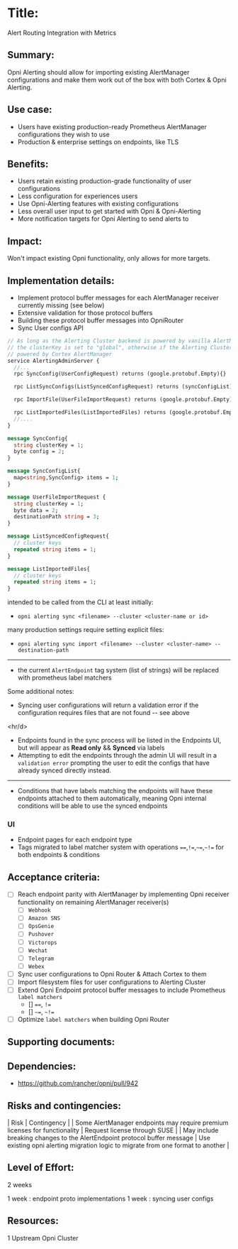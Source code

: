 # Title:

Alert Routing Integration with Metrics

## Summary:

Opni Alerting should allow for importing existing AlertManager configurations and make them work out of the box with both Cortex & Opni Alerting.

## Use case:

- Users have existing production-ready Prometheus AlertManager configurations they wish to use
- Production & enterprise settings on endpoints, like TLS

## Benefits:

- Users retain existing production-grade functionality of user configurations
- Less configuration for experiences users
- Use Opni-Alerting features with existing configurations
- Less overall user input to get started with Opni & Opni-Alerting
- More notification targets for Opni Alerting to send alerts to

## Impact:

Won't impact existing Opni functionality, only allows for more targets.

## Implementation details:

- Implement protocol buffer messages for each AlertManager receiver currently missing (see below)
- Extensive validation for those protocol buffers
- Building these protocol buffer messages into OpniRouter
- Sync User configs API

```proto
// As long as the Alerting Cluster backend is powered by vanilla AlertManager
// the clusterKey is set to "global", otherwise if the Alerting Cluster is
// powered by Cortex AlertManager
service AlertingAdminServer {
  //...
  rpc SyncConfig(UserConfigRequest) returns (google.protobuf.Empty){}

  rpc ListSyncConfigs(ListSyncedConfigRequest) returns (syncConfigList){}

  rpc ImportFile(UserFileImportRequest) returns (google.protobuf.Empty) {}

  rpc ListImportedFiles(ListImportedFiles) returns (google.protobuf.Empty) {}
  //....
}

message SyncConfig{
  string clusterKey = 1;
  byte config = 2;
}

message SyncConfigList{
  map<string,SyncConfig> items = 1;
}

message UserFileImportRequest {
  string clusterKey = 1;
  byte data = 2;
  destinationPath string = 3;
}

message ListSyncedConfigRequest{
  // cluster keys
  repeated string items = 1;
}

message ListImportedFiles{
  // cluster keys
  repeated string items = 1;
}
```

intended to be called from the CLI at least initially:

- `opni alerting sync <filename> --cluster <cluster-name or id>`

many production settings require setting explicit files:

- `opni alerting sync import <filename> --cluster <cluster-name> --destination-path`

<hr/>

- the current `AlertEndpoint` tag system (list of strings) will be replaced with prometheus label matchers

Some additional notes:

- Syncing user configurations will return a validation error if the configuration requires files that are not found -- see above

<hr/d>

- Endpoints found in the sync process will be listed in the Endpoints UI, but will appear as **Read only** && **Synced** via labels
- Attempting to edit the endpoints through the admin UI will result in a `validation error` prompting the user to edit the configs that have already synced directly instead.

<hr/>

- Conditions that have labels matching the endpoints will have these endpoints attached to them automatically, meaning Opni internal conditions will be able to use the synced endpoints

### UI

- Endpoint pages for each endpoint type
- Tags migrated to label matcher system with operations `==`,`!=`,`~=`,`~!=` for both endpoints & conditions

## Acceptance criteria:

- [ ] Reach endpoint parity with AlertManager by implementing Opni receiver functionality on remaining AlertManager receiver(s)
  - [ ] `Webhook`
  - [ ] `Amazon SNS`
  - [ ] `OpsGenie`
  - [ ] `Pushover`
  - [ ] `Victorops`
  - [ ] `Wechat`
  - [ ] `Telegram`
  - [ ] `Webex`
- [ ] Sync user configurations to Opni Router & Attach Cortex to them
- [ ] Import filesystem files for user configurations to Alerting Cluster
- [ ] Extend Opni Endpoint protocol buffer messages to include Prometheus `label matchers`
  - [] `==`, `!=`
  - [] `~=`, `~!=`
- [ ] Optimize `label matchers` when building Opni Router

## Supporting documents:

## Dependencies:

- https://github.com/rancher/opni/pull/942

## Risks and contingencies:

| Risk | Contingency |
| Some AlertManager endpoints may require premium licenses for functionality | Request license through SUSE |
| May include breaking changes to the AlertEndpoint protocol buffer message | Use existing opni alerting migration logic to migrate from one format to another |

## Level of Effort:

2 weeks

1 week : endpoint proto implementations
1 week : syncing user configs

## Resources:

1 Upstream Opni Cluster
